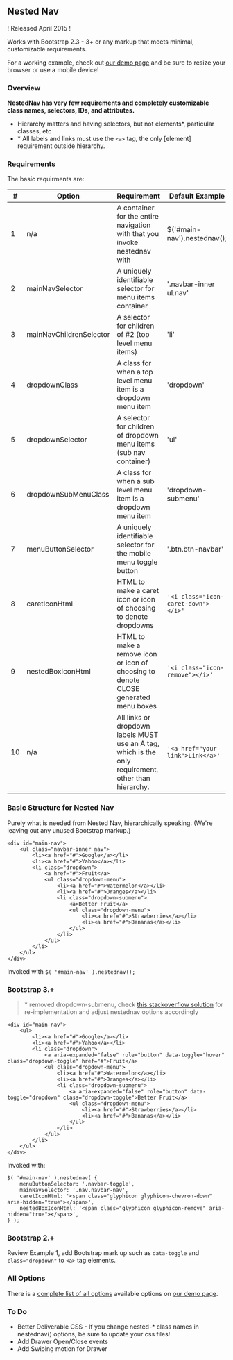 ## Nested Nav

! Released April 2015 !

Works with Bootstrap 2.3 - 3+ or any markup that meets minimal, customizable requirements.

For a working example, check out [our demo page](http://www.verticolabs.com/plugins/nestednav/) and be sure to resize your browser or use a mobile device!

### Overview 
**NestedNav has very few requirements and completely customizable class names, selectors, IDs, and attributes.**
- Hierarchy matters and having selectors, but not elements*, particular classes, etc
- \* All labels and links must use the `<a>` tag, the only [element] requirement outside hierarchy.

### Requirements

The basic requirments are:

| #  | Option                  | Requirement                                                                                          | Default Example                           |
|----|-------------------------|------------------------------------------------------------------------------------------------------|-------------------------------------------|
| 1  | n/a                     | A container for the entire navigation with that you invoke nestednav with                            | $('#main-nav').nestednav();               |
| 2  | mainNavSelector         | A uniquely identifiable selector for menu items container                                            | '.navbar-inner ul.nav'                    |
| 3  | mainNavChildrenSelector | A selector for children of #2 (top level menu items)                                                 | 'li'                                      |
| 4  | dropdownClass           | A class for when a top level menu item is a dropdown menu item                                       | 'dropdown'                                |
| 5  | dropdownSelector        | A selector for children of dropdown menu items (sub nav container)                                   | 'ul'                                      |
| 6  | dropdownSubMenuClass    | A class for when a sub level menu item is a dropdown menu item                                       | 'dropdown-submenu'                        |
| 7  | menuButtonSelector      | A uniquely identifiable selector for the mobile menu toggle button                                   | '.btn.btn-navbar'                         |
| 8  | caretIconHtml           | HTML to make a caret icon or icon of choosing to denote dropdowns                                    | `'<i class="icon-caret-down"></i>'`       |
| 9  | nestedBoxIconHtml       | HTML to make a remove icon or icon of choosing to denote CLOSE generated menu boxes                  | `'<i class="icon-remove"></i>'`           |
| 10 | n/a                     | All links or dropdown labels MUST use an A tag, which is the only requirement, other than hierarchy. | `'<a href="your link">Link</a>'`          |

### <a name="examples"></a> Basic Structure for Nested Nav 

Purely what is needed from Nested Nav, hierarchically speaking. (We're leaving out any unused Bootstrap markup.)

    <div id="main-nav">
        <ul class="navbar-inner nav">
            <li><a href="#">Google</a></li>
            <li><a href="#">Yahoo</a></li>
            <li class="dropdown">
                <a href="#">Fruit</a>
                <ul class="dropdown-menu">
                    <li><a href="#">Watermelon</a></li>
                    <li><a href="#">Oranges</a></li>
                    <li class="dropdown-submenu">
                        <a>Better Fruit</a>
                        <ul class="dropdown-menu">
                            <li><a href="#">Strawberries</a></li>
                            <li><a href="#">Bananas</a></li>
                        </ul>
                    </li>
                </ul>
            </li>
        </ul>
    </div>

Invoked with `$( '#main-nav' ).nestednav();`


### Bootstrap 3.+ 
> \* removed dropdown-submenu, check [this stackoverflow solution](http://stackoverflow.com/a/18024991/2100636) for re-implementation and adjust nestednav options accordingly

    <div id="main-nav">
        <ul>
            <li><a href="#">Google</a></li>
            <li><a href="#">Yahoo</a></li>
            <li class="dropdown">
                <a aria-expanded="false" role="button" data-toggle="hover" class="dropdown-toggle" href="#">Fruit</a>
                <ul class="dropdown-menu">
                    <li><a href="#">Watermelon</a></li>
                    <li><a href="#">Oranges</a></li>
                    <li class="dropdown-submenu">
                        <a aria-expanded="false" role="button" data-toggle="dropdown" class="dropdown-toggle">Better Fruit</a>
                        <ul class="dropdown-menu">
                            <li><a href="#">Strawberries</a></li>
                            <li><a href="#">Bananas</a></li>
                        </ul>
                    </li>
                </ul>
            </li>
        </ul>
    </div>
    
Invoked with:

    $( '#main-nav' ).nestednav( {
        menuButtonSelector: '.navbar-toggle',
    	mainNavSelector: '.nav.navbar-nav',
    	caretIconHtml: '<span class="glyphicon glyphicon-chevron-down" aria-hidden="true"></span>',
    	nestedBoxIconHtml: '<span class="glyphicon glyphicon-remove" aria-hidden="true"></span>',
    } );
    

### Bootstrap 2.+
Review Example 1, add Bootstrap mark up such as `data-toggle` and `class="dropdown"` to `<a>` tag elements.

### All Options

There is a [complete list of all options](http://www.verticolabs.com/plugins/nestednav/#options) available options on [our demo page](http://www.verticolabs.com/plugins/nestednav/).

### To Do

* Better Deliverable CSS - If you change nested-* class names in nestednav() options, be sure to update your css files!
* Add Drawer Open/Close events
* Add Swiping motion for Drawer